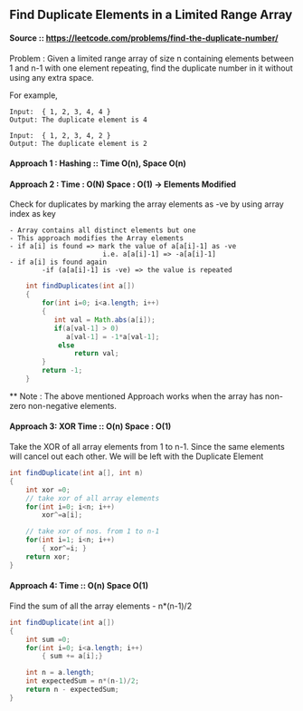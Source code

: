 ## Find Duplicate Elements in a Limited Range Array

#### Source :: https://leetcode.com/problems/find-the-duplicate-number/
Problem : Given a limited range array of size n containing elements between 1 and n-1 with one element repeating, find the duplicate number in it without using any extra space.

For example,
```
Input:  { 1, 2, 3, 4, 4 }
Output: The duplicate element is 4
``` 
```
Input:  { 1, 2, 3, 4, 2 }
Output: The duplicate element is 2
```
#### Approach 1 : Hashing :: Time O(n), Space O(n)

#### Approach 2 : Time : O(N) Space : O(1) -> Elements Modified
Check for duplicates by marking the array elements as 
-ve by using array index as key

	- Array contains all distinct elements but one
	- This approach modifies the Array elements
	- if a[i] is found => mark the value of a[a[i]-1] as -ve 
	                       i.e. a[a[i]-1] => -a[a[i]-1]
	- if a[i] is found again
			-if (a[a[i]-1] is -ve) => the value is repeated

```java
	int findDuplicates(int a[])
	{
		for(int i=0; i<a.length; i++)
		{
		   int val = Math.abs(a[i]);
		   if(a[val-1] > 0)
		      a[val-1] = -1*a[val-1];
		    else
				return val;
		}
		return -1;
	}
```
** Note : The above mentioned Approach works when the array has non-zero non-negative elements.

#### Approach 3: XOR   Time :: O(n) Space : O(1)
Take the XOR of all array elements from 1 to n-1. Since the same elements will cancel out
each other. We will be left with the Duplicate Element

```java
int findDuplicate(int a[], int n)
{
	int xor =0;
	// take xor of all array elements
	for(int i=0; i<n; i++)
		xor^=a[i];

	// take xor of nos. from 1 to n-1
	for(int i=1; i<n; i++)
		{ xor^=i; }
	return xor;
}
```
#### Approach 4: Time :: O(n) Space O(1)
Find    the sum of all the array elements - n*(n-1)/2
```java
int findDuplicate(int a[])
{
	int sum =0;
	for(int i=0; i<a.length; i++)
		{ sum += a[i];}

	int n = a.length; 
	int expectedSum = n*(n-1)/2;
	return n - expectedSum;
}
```


